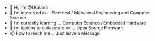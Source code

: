 - 👋 Hi, I’m @LKalana
- 👀 I’m interested in ... Electrical / Mehanical Engineering and Computer Science
- 🌱 I’m currently learning ... Computer Science / Embedded Hardware
- 💞️ I’m looking to collaborate on ... Open Source Firmware
- 📫 How to reach me ... Just leave a Message

<!---
LKalana/LKalana is a ✨ special ✨ repository because its `README.md` (this file) appears on your GitHub profile.
You can click the Preview link to take a look at your changes.
--->
